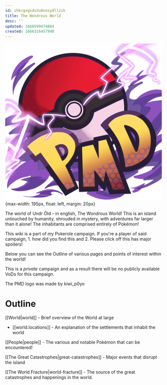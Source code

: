 ```yaml
---
id: zh6cgxgxdu3u8nosydll2ik
title: The Wondrous World
desc: ''
updated: 1666599474864
created: 1666316457940
---
```

![pmdlogo.png](assets/pmdlogo.png){max-width: 195px, float: left, margin: 20px}

The world of Undr Öld - in english, The Wondrous World! This is an island untouched by humanity, shrouded in mystery, with adventures far larger than it alone! The inhabitants are comprised entirely of Pokémon! 

This wiki is a part of my Pokerole campaign. If you're a player of said campaign, 1. how did you find this and 2. Please click off this has major spoilers!

Below you can see the Outline of various pages and points of interest within the world!

This is a *private* campaign and as a result there will be no publicly available VoDs for this campaign.

The PMD logo was made by kiwi_p0yo
<br/>

# Outline
[[World|world]] - Brief overview of the World at large
 - [[world.locations]] - An explanation of the settlements that inhabit the world

[[People|people]] - The various and notable Pokémon that can be encountered!

[[The Great Catastrophes|great-catastrophes]] - Major events that disrupt the island


[[The World Fracture|world-fracture]] - The source of the great catastrophes and happenings in the world.